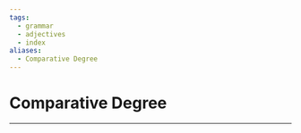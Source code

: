 ```yaml
---
tags:
  - grammar
  - adjectives
  - index
aliases:
  - Comparative Degree
---
```

# Comparative Degree
---
